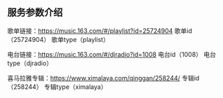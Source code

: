 ## 服务参数介绍

歌单链接：https://music.163.com/#/playlist?id=25724904
歌单id（25724904）
歌单type（playlist）

电台链接：https://music.163.com/#/djradio?id=1008
电台id（1008）
电台type（djradio）

喜马拉雅专辑：https://www.ximalaya.com/qinggan/258244/
专辑id（258244）
专辑type（ximalaya）